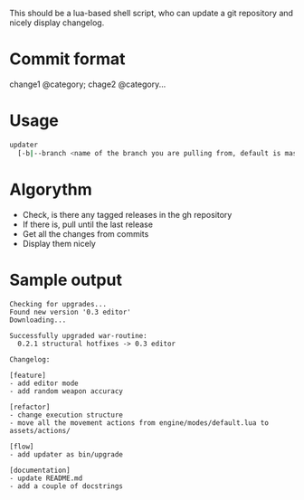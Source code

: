 This should be a lua-based shell script, who can update a git repository and nicely display changelog.

# Commit format

change1 @category; chage2 @category...

# Usage

```bash
updater
  [-b|--branch <name of the branch you are pulling from, default is master>]
```

# Algorythm

- Check, is there any tagged releases in the gh repository
- If there is, pull until the last release
- Get all the changes from commits
- Display them nicely

# Sample output

```
Checking for upgrades...
Found new version '0.3 editor'
Downloading...

Successfully upgraded war-routine:
  0.2.1 structural hotfixes -> 0.3 editor

Changelog:

[feature]
- add editor mode
- add random weapon accuracy

[refactor]
- change execution structure
- move all the movement actions from engine/modes/default.lua to assets/actions/

[flow]
- add updater as bin/upgrade

[documentation]
- update README.md
- add a couple of docstrings
```
